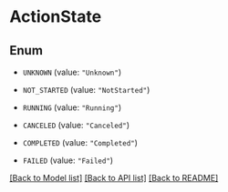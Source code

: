 # ActionState

## Enum


* `UNKNOWN` (value: `"Unknown"`)

* `NOT_STARTED` (value: `"NotStarted"`)

* `RUNNING` (value: `"Running"`)

* `CANCELED` (value: `"Canceled"`)

* `COMPLETED` (value: `"Completed"`)

* `FAILED` (value: `"Failed"`)


[[Back to Model list]](../README.md#documentation-for-models) [[Back to API list]](../README.md#documentation-for-api-endpoints) [[Back to README]](../README.md)



